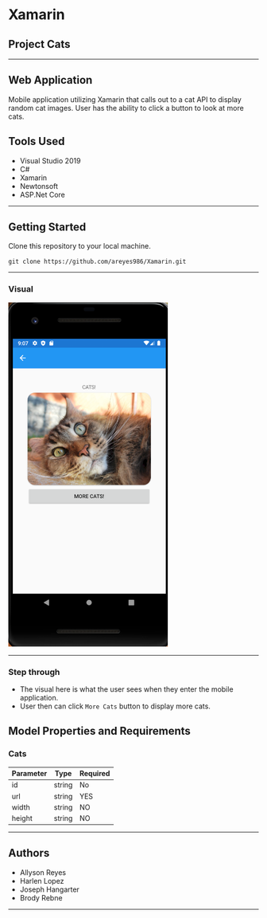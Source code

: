 # Xamarin
## Project Cats

---
## Web Application
Mobile application utilizing Xamarin that calls out to a cat API to display random cat images. User has the ability to click a button to look at more cats.

## Tools Used
- Visual Studio 2019
- C#
- Xamarin
- Newtonsoft
- ASP.Net Core

---
## Getting Started
Clone this repository to your local machine.
```
git clone https://github.com/areyes986/Xamarin.git
```
---

### Visual
![](./assets/cats.png)

---

### Step through
* The visual here is what the user sees when they enter the mobile application.
* User then can click `More Cats` button to display more cats.

## Model Properties and Requirements
### Cats
| Parameter | Type | Required |
| --- | --- | --- |
| id  | string | No |
| url | string | YES |
| width | string | NO |
| height | string | NO |

---
## Authors
* Allyson Reyes
* Harlen Lopez
* Joseph Hangarter
* Brody Rebne
---


